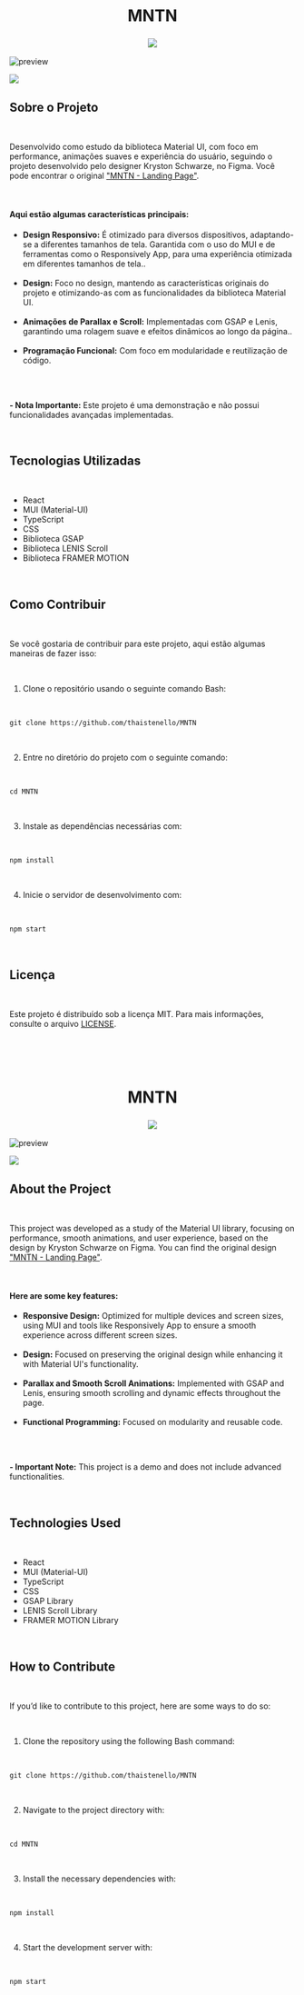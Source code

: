 <h1 align="center" id="MNTN-portuguese">
    MNTN
</h1>

<!-- TOGGLE VERSION -->
<h3 align="center">
    <a href="#MNTN-english">
        <img src="https://github.com/user-attachments/assets/6a490028-3b91-412e-bf9e-08bbb31ccf42">
    </a>
</h3>

<!-- GIF/IMAGE PREVIEW -->
![preview](https://github.com/user-attachments/assets/bd9d14dd-14b3-4b54-b196-21fffccfa347)

<!-- VERCEL BUTTON -->
<a href="#">
    <img src="https://github.com/user-attachments/assets/d8acb054-f266-4e88-86aa-0c88ebc7adcb">
</a>

<br/>

<h2>Sobre o Projeto</h2>
<br/>
<p>
    Desenvolvido como estudo da biblioteca Material UI, com foco em performance, animações suaves e experiência do usuário, seguindo o projeto desenvolvido pelo designer Kryston Schwarze, no Figma. Você pode encontrar o original <a href="https://www.figma.com/community/file/788675347108478517">"MNTN - Landing Page"</a>.
</p>
<br/>

<h4>Aqui estão algumas características principais:</h4>
<ul>
    <li><strong>Design Responsivo:</strong> É otimizado para diversos dispositivos, adaptando-se a diferentes tamanhos de tela. Garantida com o uso do MUI e de ferramentas como o Responsively App, para uma experiência otimizada em diferentes tamanhos de tela..</li>
    <br/>
    <li><strong>Design:</strong> Foco no design, mantendo as características originais do projeto e otimizando-as com as funcionalidades da biblioteca Material UI.</li>
    <br/>
    <li><strong>Animações de Parallax e Scroll:</strong> Implementadas com GSAP e Lenis, garantindo uma rolagem suave e efeitos dinâmicos ao longo da página..</li>
    <br/>
    <li><strong>Programação Funcional:</strong> Com foco em modularidade e reutilização de código.</li>
    <br/>
</ul>
<br/>
<p>
    <strong>- Nota Importante:</strong> Este projeto é uma demonstração e não possui funcionalidades avançadas implementadas.
</p>
<br/>

<h2>Tecnologias Utilizadas</h2>
<br/>
<ul>
    <li>React</li>
    <li>MUI (Material-UI)</li>
    <li>TypeScript</li>
    <li>CSS</li>
    <li>Biblioteca GSAP</li>
    <li>Biblioteca LENIS Scroll</li>
    <li>Biblioteca FRAMER MOTION</li>
</ul>
<br/>

<h2>Como Contribuir</h2>
<br/>
<p>
    Se você gostaria de contribuir para este projeto, aqui estão algumas maneiras de fazer isso:
</p>

<br/>
<ol>
    <li>Clone o repositório usando o seguinte comando Bash:</li>
</ol>
<br/>
<pre><code>git clone https://github.com/thaistenello/MNTN
</code></pre>
<br/>

<ol start="2">
    <li>Entre no diretório do projeto com o seguinte comando:</li>
</ol>
<br/>
<pre><code>cd MNTN</code></pre>
<br/>

<ol start="3">
    <li>Instale as dependências necessárias com:</li>
</ol>
<br/>
<pre><code>npm install</code></pre>
<br/>

<ol start="4">
    <li>Inicie o servidor de desenvolvimento com:</li>
</ol>
<br/>
<pre><code>npm start</code></pre>
<br/>

<h2>Licença</h2>
<br/>
<p>
    Este projeto é distribuído sob a licença MIT. Para mais informações, consulte o arquivo <a href="https://github.com/thaistenello/MNTN/blob/main/LICENSE">LICENSE</a>.
</p>
<br/>
<br/>
<br/>


<!-- ........................................................... -->
<!-- ENGLISH VERSION -->

<h1 align="center" id="MNTN-english">
    MNTN
</h1>

<!-- TOGGLE VERSION -->
<h3 align="center">
    <a href="#MNTN-portuguese">
        <img src="https://github.com/user-attachments/assets/d5ed65e0-37e1-4f94-9a9b-bc82caaeaf49">
    </a>
</h3>

<!-- GIF/IMAGE PREVIEW -->
![preview](https://github.com/user-attachments/assets/bd9d14dd-14b3-4b54-b196-21fffccfa347)

<!-- VERCEL BUTTON -->
<a href="#">
    <img src="https://github.com/user-attachments/assets/8e892398-831c-40e2-9df5-574ef015a71d">
</a>

<br/>

<h2>About the Project</h2>
<br/>
<p>
    This project was developed as a study of the Material UI library, focusing on performance, smooth animations, and user experience, based on the design by Kryston Schwarze on Figma. You can find the original design <a href="https://www.figma.com/community/file/788675347108478517">"MNTN - Landing Page"</a>.
</p>
<br/>

<h4>Here are some key features:</h4>
<ul>
    <li><strong>Responsive Design:</strong> Optimized for multiple devices and screen sizes, using MUI and tools like Responsively App to ensure a smooth experience across different screen sizes.</li>
    <br/>
    <li><strong>Design:</strong> Focused on preserving the original design while enhancing it with Material UI's functionality.</li>
    <br/>
    <li><strong>Parallax and Smooth Scroll Animations:</strong> Implemented with GSAP and Lenis, ensuring smooth scrolling and dynamic effects throughout the page.</li>
    <br/>
    <li><strong>Functional Programming:</strong> Focused on modularity and reusable code.</li>
    <br/>
</ul>
<br/>
<p>
    <strong>- Important Note:</strong> This project is a demo and does not include advanced functionalities.
</p>
<br/>

<h2>Technologies Used</h2>
<br/>
<ul>
    <li>React</li>
    <li>MUI (Material-UI)</li>
    <li>TypeScript</li>
    <li>CSS</li>
    <li>GSAP Library</li>
    <li>LENIS Scroll Library</li>
    <li>FRAMER MOTION Library</li>
</ul>
<br/>

<h2>How to Contribute</h2>
<br/>
<p>
    If you’d like to contribute to this project, here are some ways to do so:
</p>

<br/>
<ol>
    <li>Clone the repository using the following Bash command:</li>
</ol>
<br/>
<pre><code>git clone https://github.com/thaistenello/MNTN
</code></pre>
<br/>

<ol start="2">
    <li>Navigate to the project directory with:</li>
</ol>
<br/>
<pre><code>cd MNTN</code></pre>
<br/>

<ol start="3">
    <li>Install the necessary dependencies with:</li>
</ol>
<br/>
<pre><code>npm install</code></pre>
<br/>

<ol start="4">
    <li>Start the development server with:</li>
</ol>
<br/>
<pre><code>npm start</code></pre>
<br/>
